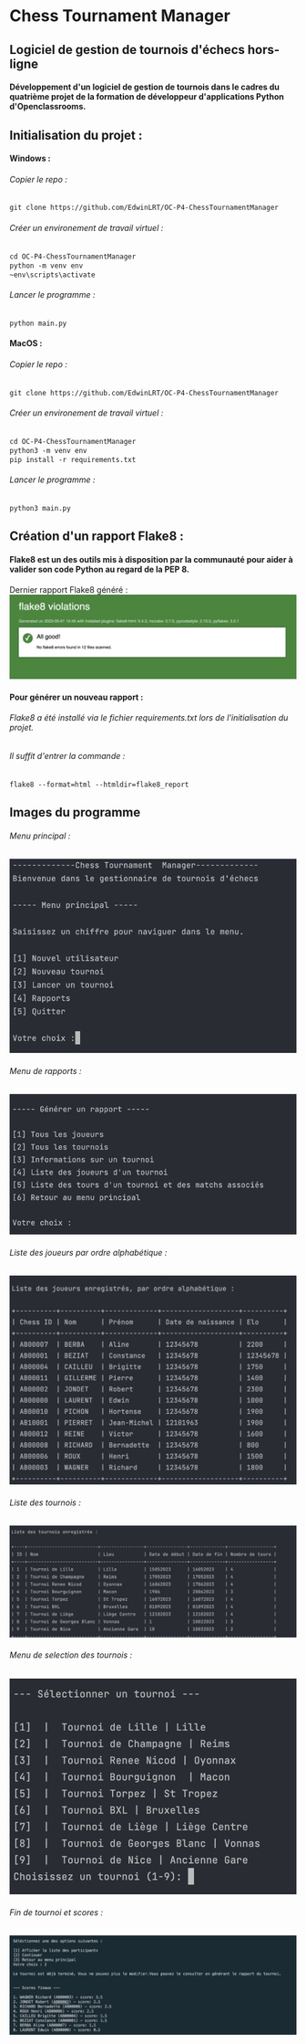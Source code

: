 

# Chess Tournament Manager
## Logiciel de gestion de tournois d'échecs hors-ligne
#### Développement d'un logiciel de gestion de tournois dans le cadres du quatrième projet de la formation de développeur d'applications Python d'Openclassrooms. 

## Initialisation du projet : 

#### Windows : 

###### Copier le repo : 
```
git clone https://github.com/EdwinLRT/OC-P4-ChessTournamentManager
```
######  Créer un environement de travail virtuel : 
```
cd OC-P4-ChessTournamentManager
python -m venv env 
~env\scripts\activate
```

######  Lancer le programme  : 
```
python main.py
```


#### MacOS : 

###### Copier le repo : 
```
git clone https://github.com/EdwinLRT/OC-P4-ChessTournamentManager
```
######  Créer un environement de travail virtuel : 
```
cd OC-P4-ChessTournamentManager
python3 -m venv env 
pip install -r requirements.txt
```
######  Lancer le programme  : 
```
python3 main.py
```

## Création d'un rapport Flake8 :
#### Flake8 est un des outils mis à disposition par la communauté pour aider à valider son code Python au regard de la PEP 8.


Dernier rapport Flake8 généré : 
![Dernier rapport Flake8 - 0 erreurs](/images/flake8-rapport-01-05-23.png "Dernier rapport Flake8")

#### Pour générer un nouveau rapport : 

######  Flake8 a été installé via le fichier requirements.txt lors de l'initialisation du projet.
###### Il suffit d'entrer la commande : 
```
flake8 --format=html --htmldir=flake8_report
```


## Images du programme 

###### Menu principal :

![main-menu](/images/main_menu.png "main-menu")

###### Menu de rapports :

![report-menu](/images/report_menu.png "report_menu")

###### Liste des joueurs par ordre alphabétique :

![sorted_players_list_report](/images/sorted_players_list_report.png "sorted_players_list_report")

###### Liste des tournois :

![tournament_list_report](/images/tournament_list_report.png "tournament_list_report")

###### Menu de selection des tournois :

![tournament_seletion](/images/tournament_seletion.png "tournament_seletion")

###### Fin de tournoi et scores :

![tournament_end](/images/tournament_end.png "tournament_end")
